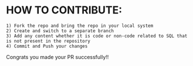 # HOW TO CONTRIBUTE:

```
1) Fork the repo and bring the repo in your local system
2) Create and switch to a separate branch
3) Add any content whether it is code or non-code related to SQL that is not present in the repository
4) Commit and Push your changes
```
Congrats you made your PR successfully!!
